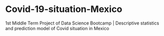 # Covid-19-situation-Mexico
1st Middle Term Project of Data Science Bootcamp | Descriptive statistics and prediction model of Covid situation in Mexico
